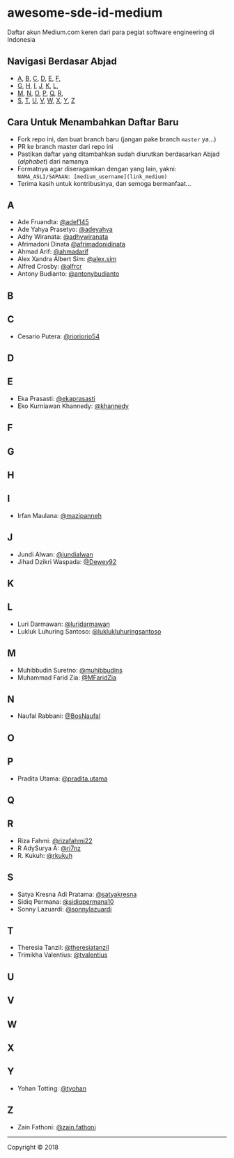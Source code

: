 # awesome-sde-id-medium

Daftar akun Medium.com keren dari para pegiat software engineering di Indonesia

## Navigasi Berdasar Abjad

+ [A](#a), [B](#b), [C](#c), [D](#d), [E](#e), [F](#f), 
+ [G](#g), [H](#h), [I](#i), [J](#j), [K](#k), [L](#l), 
+ [M](#m), [N](#n), [O](#o), [P](#p), [Q](#q), [R](#r), 
+ [S](#s), [T](#t), [U](#u), [V](#v), [W](#w), [X](#x), [Y](#y), [Z](#z)

## Cara Untuk Menambahkan Daftar Baru

+ Fork repo ini, dan buat branch baru (jangan pake branch `master` ya...)
+ PR ke branch master dari repo ini
+ Pastikan daftar yang ditambahkan sudah diurutkan berdasarkan Abjad (*alphabet*) dari namanya
+ Formatnya agar diseragamkan dengan yang lain, yakni: `NAMA_ASLI/SAPAAN: [medium_username](link_medium)`
+ Terima kasih untuk kontribusinya, dan semoga bermanfaat...

## A

+ Ade Fruandta: [@adef145](https://medium.com/@adef145)
+ Ade Yahya Prasetyo: [@adeyahya](https://medium.com/@adeyahya)
+ Adhy Wiranata: [@adhywiranata](https://medium.com/@adhywiranata)
+ Afrimadoni Dinata [@afrimadonidinata](https://medium.com/@afrimadonidinata)
+ Ahmad Arif: [@ahmadarif](https://medium.com/@ahmadarif)
+ Alex Xandra Albert Sim: [@alex.sim](https://medium.com/@alex.sim)
+ Alfred Crosby: [@alfrcr](https://medium.com/@alfrcr)
+ Antony Budianto: [@antonybudianto](https://medium.com/@antonybudianto)

## B

## C

+ Cesario Putera: [@rioriorio54](https://medium.com/@rioriorio54)

## D

## E

+ Eka Prasasti: [@ekaprasasti](https://medium.com/@ekaprasasti)
+ Eko Kurniawan Khannedy: [@khannedy](https://medium.com/@khannedy)

## F

## G

## H

## I

+ Irfan Maulana: [@mazipanneh](https://medium.com/@mazipanneh)

## J

+ Jundi Alwan: [@jundialwan](https://medium.com/@jundialwan)
+ Jihad Dzikri Waspada: [@Dewey92](https://medium.com/@Dewey92)


## K

## L

+ Luri Darmawan: [@luridarmawan](https://medium.com/@luridarmawan)
+ Lukluk Luhuring Santoso: [@luklukluhuringsantoso](https://medium.com/@luklukluhuringsantoso)

## M

+ Muhibbudin Suretno: [@muhibbudins](https://medium.com/@muhibbudins)
+ Muhammad Farid Zia: [@MFaridZia](https://medium.com/@MFaridZia)

## N

+ Naufal Rabbani: [@BosNaufal](https://medium.com/@BosNaufal)

## O

## P

+ Pradita Utama: [@pradita.utama](https://medium.com/@pradita.utama)

## Q

## R

+ Riza Fahmi: [@rizafahmi22](https://medium.com/@rizafahmi22)
+ R AdySurya A: [@ri7nz](https://medium.com/@ri7nz)
+ R. Kukuh: [@rkukuh](https://medium.com/@rkukuh)

## S

+ Satya Kresna Adi Pratama: [@satyakresna](https://medium.com/@satyakresna)
+ Sidiq Permana: [@sidiqpermana10](https://medium.com/@sidiqpermana10)
+ Sonny Lazuardi: [@sonnylazuardi](https://medium.com/@sonnylazuardi)

## T

+ Theresia Tanzil: [@theresiatanzil](https://medium.com/@theresiatanzil)
+ Trimikha Valentius: [@tvalentius](https://medium.com/@tvalentius)

## U

## V

## W

## X

## Y

+ Yohan Totting: [@tyohan](https://medium.com/@tyohan)

## Z

+ Zain Fathoni: [@zain.fathoni](https://medium.com/@zain.fathoni)

----


Copyright © 2018
